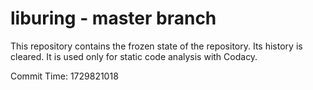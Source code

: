 # liburing - master branch

This repository contains the frozen state of the repository.
Its history is cleared. It is used only for static code
analysis with Codacy.

Commit Time: 1729821018